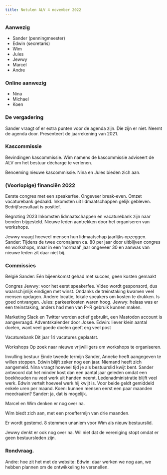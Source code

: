 ```yaml
---
title: Notulen ALV 4 november 2022
---
```

### Aanwezig

* Sander (penningmeester)
* Edwin (secretaris)
* Wim
* Jules
* Jewwy
* Marcel
* Andre

### Online aanwezig

* Nina
* Michael
* Koen

### De vergadering

Sander vraagt of er extra punten voor de agenda zijn. Die zijn er niet. Neemt de agenda door. Presenteert de jaarrekening van 2021.

### Kascommissie

Bevindingen kascommissie. Wim namens de kascommissie adviseert de ALV om het bestuur décharge te verlenen.

Benoeming nieuwe kascommissie.
Nina en Jules bieden zich aan.

### (Voorlopige) financiën 2022

Eerste congres met een speakerfee. Ongeveer break-even. Omzet vacaturebank gedaald. Inkomsten uit lidmaatschappen gelijk gebleven. Bedrijfsresultaat is positief.

Begroting 2023
Inkomsten lidmaatschappen en vacaturebank zijn naar benden bijgesteld.
Nieuwe leden aantrekken door het organiseren van workshops.

Jewwy vraagt hoeveel mensen hun lidmaatschap jaarlijks opzeggen. Sander: Tijdens de twee coronajaren ca. 80 per jaar door uitblijven congres en workshops, maar in een 'normaal' jaar ongeveer 30 en aanwas van nieuwe leden zit daar niet bij.

### Commissies

België
Sander: Eén bijeenkomst gehad met succes, geen kosten gemaakt

Congres
Jewwy: voor het eerst speakerfee. Video wordt gesponsord, dus waarschijnlijk eindigen met winst. Ondanks de treinstaking kwamen veel mensen opdagen. Andere locatie, lokale speakers om kosten te drukken. Is goed ontvangen. Jules: parkeerkosten waren hoog. Jewwy: helaas was er een treinstaking, anders had men van P+R gebruik kunnen maken.

Marketing
Slack en Twitter worden actief gebruikt, een Mastodon account is aangevraagd.
Adventskalender door Josee. Edwin: liever klein aantal doelen, want veel goede doelen geeft erg veel post

Vacaturebank
Dit jaar 14 vacatures geplaatst.

Workshops
Op zoek naar nieuwe vrijwilligers om workshops te organiseren.

Invulling bestuur
Einde tweede termijn Sander, Anneke heeft aangegeven te willen stoppen. Edwin blijft zeker nog een jaar. Niemand heeft zich aangemeld. Nina vraagt hoeveel tijd je als bestuurslid kwijt bent. Sander antwoord dat het minder kost dan een aantal jaar geleden omdat een boekhouden nu veel werk uit handen neemt. Ledenadministratie blijft veel werk. Edwin vertelt hoeveel werk hij kwijt is. Voor beide geldt gemiddeld enkele uren per maand. Koen: kunnen mensen eerst een paar maanden meedraaien? Sander: ja, dat is mogelijk.

Marcel en Wim denken er nog over na.

Wim biedt zich aan, met een proeftermijn van drie maanden.

Er wordt gestemd. 8 stemmen unaniem voor Wim als nieuw bestuurslid.

Jewwy denkt er ook nog over na. Wil niet dat de vereniging stopt omdat er geen bestuursleden zijn.

### Rondvraag.

Andre: hoe zit het met de website: Edwin: daar werken we nog aan, we hebben plannen om de ontwikkeling te versnellen.